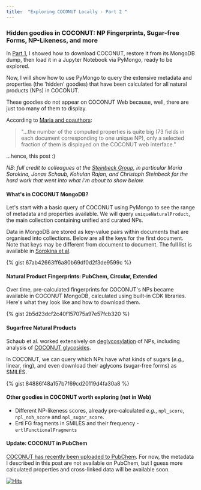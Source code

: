 ```yaml
---
title:  "Exploring COCONUT Locally - Part 2 "
---
```

### Hidden goodies in COCONUT: NP Fingerprints, Sugar-free Forms, NP-Likeness, and more

In [Part 1](https://adelenel.ai/mongodbcoconut/), I showed how to download COCONUT, restore it from its MongoDB dump, then load it in a Jupyter Notebook via PyMongo, ready to be explored.

Now, I will show how to use PyMongo to query the extensive metadata and properties (the 'hidden' goodies) that have been calculated for all natural products (NPs) in COCONUT.

These goodies do not appear on COCONUT Web because, well, there are just too many of them to display.

According to [Maria and coauthors](https://jcheminf.biomedcentral.com/articles/10.1186/s13321-020-00478-9):

> "...the number of the computed properties is quite big (73 fields in each document corresponding to one unique NP), only a selected fraction of them is displayed on the COCONUT web interface."

...hence, this post :)

*NB: full credit to colleagues at the [Steinbeck Group](https://cheminf.uni-jena.de/), in particular Maria Sorokina, Jonas Schaub, Kohulan Rajan, and Christoph Steinbeck for the hard work that went into what I'm about to show below.*

#### What's in COCONUT MongoDB?

Let's start with a basic query of COCONUT using PyMongo to see the range of metadata and properties available. We will query `uniqueNaturalProduct`, the main collection containing unified and curated NPs.

Data in MongoDB are stored as key-value pairs within documents that are organised into collections. Below are all the keys for the first document. Note that keys may be different from document to document. The full list is available in [Sorokina et al](https://jcheminf.biomedcentral.com/articles/10.1186/s13321-020-00478-9/tables/2).

{% gist 67ab42663ff6a80b69df0d2f3de9599c %}


#### Natural Product Fingerprints: PubChem, Circular, Extended

Over time, pre-calculated fingerprints for COCONUT's NPs became available in COCONUT MongoDB, calculated using built-in CDK libraries. Here's what they look like and how to download them.

{% gist 2b5d23dcf2c40f157075a97e57fcb320 %}

#### Sugarfree Natural Products

Schaub et al. worked extensively on [deglycosylation](https://jcheminf.biomedcentral.com/articles/10.1186/s13321-020-00467-y) of NPs, including analysis of [COCONUT glycosides](https://www.mdpi.com/2218-273X/11/4/486).

In COCONUT, we can query which NPs have what kinds of sugars (*e.g.,* linear, ring), and even download their aglycons (sugar-free forms) as SMILES.

{% gist 84886f48a157b7f69cd20119d4fa30a8 %}

#### Other goodies in COCONUT worth exploring (not in Web)

* Different NP-likeness scores, already pre-calculated *e.g.*, `npl_score`, `npl_noh_score` and `npl_sugar_score`.
* Ertl FG fragments in SMILES and their frequency - `ertlFunctionalFragments`

#### Update: COCONUT in PubChem
[COCONUT has recently been uploaded to PubChem](https://twitter.com/AdeleneLai/status/1511996631637450761). For now, the metadata I described in this post are not available on PubChem, but I guess more calculated properties and cross-linked data will be available soon.

[![Hits](https://hits.seeyoufarm.com/api/count/incr/badge.svg?url=https%3A%2F%2Fadelenel.ai%2Fsugarfreecoconut%2F&count_bg=%2379C83D&title_bg=%23555555&icon=&icon_color=%23E7E7E7&title=hits&edge_flat=false)](https://hits.seeyoufarm.com)
